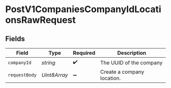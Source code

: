 # PostV1CompaniesCompanyIdLocationsRawRequest


## Fields

| Field                      | Type                       | Required                   | Description                |
| -------------------------- | -------------------------- | -------------------------- | -------------------------- |
| `companyId`                | *string*                   | :heavy_check_mark:         | The UUID of the company    |
| `requestBody`              | *Uint8Array*               | :heavy_minus_sign:         | Create a company location. |